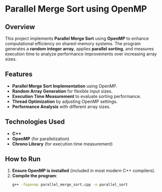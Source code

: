 # Parallel Merge Sort using OpenMP  

## Overview  
This project implements **Parallel Merge Sort** using **OpenMP** to enhance computational efficiency on shared-memory systems. The program generates a **random integer array**, applies **parallel sorting**, and measures execution time to analyze performance improvements over increasing array sizes.  

## Features  
- **Parallel Merge Sort Implementation** using OpenMP.  
- **Random Array Generation** for flexible input sizes.  
- **Execution Time Measurement** to evaluate sorting performance.  
- **Thread Optimization** by adjusting OpenMP settings.  
- **Performance Analysis** with different array sizes.  

## Technologies Used  
- **C++**  
- **OpenMP** (for parallelization)  
- **Chrono Library** (for execution time measurement)  

## How to Run  
1. **Ensure OpenMP is installed** (included in most modern C++ compilers).  
2. **Compile the program**:  
   ```sh
   g++ -fopenmp parallel_merge_sort.cpp -o parallel_sort
